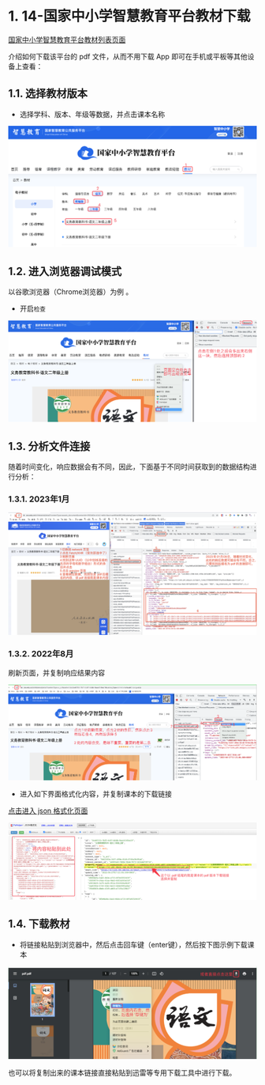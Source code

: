 # 1. 14-国家中小学智慧教育平台教材下载

[国家中小学智慧教育平台教材列表页面](https://www.zxx.edu.cn/tchMaterial)

介绍如何下载该平台的 pdf 文件，从而不用下载 App 即可在手机或平板等其他设备上查看：

## 1.1. 选择教材版本

* 选择学科、版本、年级等数据，并点击课本名称

![](pics/20220831211022794_1371068504.png)

## 1.2. 进入浏览器调试模式

以谷歌浏览器（Chrome浏览器）为例 。

* 开启`检查`

![](pics/20220831211848844_1664363455.png)

## 1.3. 分析文件连接

随着时间变化，响应数据会有不同，因此，下面基于不同时间获取到的数据结构进行分析：

### 1.3.1. 2023年1月

![](pics/20230109103709674_131490023.png)

### 1.3.2. 2022年8月

刷新页面，并复制响应结果内容

![](pics/20220831212239902_1982086010.png)

* 进入如下界面格式化内容，并复制课本的下载链接

[点击进入 json 格式化页面](chrome-extension://pkgccpejnmalmdinmhkkfafefagiiiad/dynamic/index.html?tool=json-format)

![](pics/20220831211513394_1538419066.png)

## 1.4. 下载教材

* 将链接粘贴到浏览器中，然后点击回车键（enter键），然后按下图示例下载课本

![](pics/20220831212420138_1153237806.png)

也可以将复制出来的课本链接直接粘贴到迅雷等专用下载工具中进行下载。